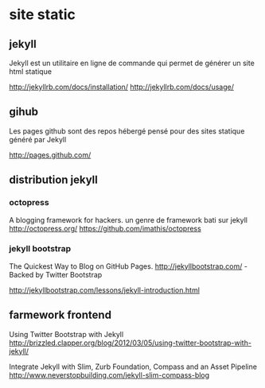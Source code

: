 site static
=========

## jekyll ##
Jekyll est un utilitaire en ligne de commande qui permet de générer un site html
statique

http://jekyllrb.com/docs/installation/
http://jekyllrb.com/docs/usage/

## gihub ##
Les pages github sont des repos hébergé pensé pour des sites statique généré par
Jekyll

http://pages.github.com/


## distribution jekyll ##

### octopress ###
A blogging framework for hackers.
un genre de framework bati sur jekyll
http://octopress.org/
https://github.com/imathis/octopress

### jekyll bootstrap ###
The Quickest Way to Blog on GitHub Pages.
http://jekyllbootstrap.com/
-Backed by Twitter Bootstrap

http://jekyllbootstrap.com/lessons/jekyll-introduction.html


## farmework frontend ##
Using Twitter Bootstrap with Jekyll
http://brizzled.clapper.org/blog/2012/03/05/using-twitter-bootstrap-with-jekyll/

Integrate Jekyll with Slim, Zurb Foundation, Compass and an Asset Pipeline
http://www.neverstopbuilding.com/jekyll-slim-compass-blog

